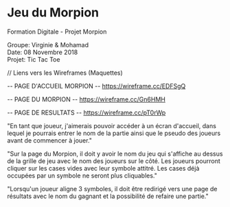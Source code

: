 # Jeu du Morpion
Formation Digitale - Projet Morpion

Groupe: Virginie & Mohamad<br>
Date: 08 Novembre 2018<br>
Projet: Tic Tac Toe


// Liens vers les Wireframes (Maquettes)

-- PAGE D'ACCUEIL MORPION --
https://wireframe.cc/EDFSgQ

-- PAGE DU MORPION --
https://wireframe.cc/Gn6HMH

-- PAGE DE RESULTATS --
https://wireframe.cc/pT0rWp

"En tant que joueur, j'aimerais pouvoir accéder à un
écran d'accueil, dans lequel je pourrais entrer le nom
de la partie ainsi que le pseudo des joueurs avant de
commencer à jouer."

"Sur la page du Morpion, il doit y avoir le nom du jeu
qui s'affiche au dessus de la grille de jeu avec le nom
des joueurs sur le côté. Les joueurs pourront cliquer
sur les cases vides avec leur symbole attitré.
Les cases déjà occupées par un symbole ne seront plus
cliquables."

"Lorsqu'un joueur aligne 3 symboles, il doit être
redirigé vers une page de résultats avec le nom du
gagnant et la possibilité de refaire une partie."
